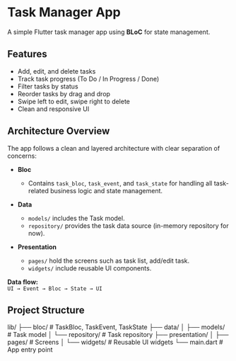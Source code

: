 # Task Manager App

A simple Flutter task manager app using **BLoC** for state management.

## Features
- Add, edit, and delete tasks  
- Track task progress (To Do / In Progress / Done)  
- Filter tasks by status  
- Reorder tasks by drag and drop  
- Swipe left to edit, swipe right to delete  
- Clean and responsive UI  

## Architecture Overview
The app follows a clean and layered architecture with clear separation of concerns:

- **Bloc**  
  - Contains `task_bloc`, `task_event`, and `task_state` for handling all task-related business logic and state management.

- **Data**  
  - `models/` includes the Task model.  
  - `repository/` provides the task data source (in-memory repository for now).

- **Presentation**  
  - `pages/` hold the screens such as task list, add/edit task.  
  - `widgets/` include reusable UI components.

**Data flow:**  
`UI → Event → Bloc → State → UI`

## Project Structure

lib/
├── bloc/ # TaskBloc, TaskEvent, TaskState
├── data/
│ ├── models/ # Task model
│ └── repository/ # Task repository
├── presentation/
│ ├── pages/ # Screens
│ └── widgets/ # Reusable UI widgets
└── main.dart # App entry point

